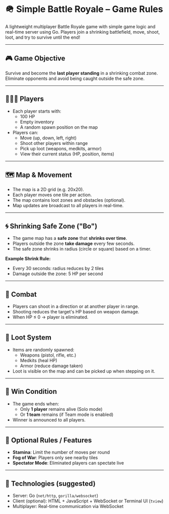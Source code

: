 # 🪖 Simple Battle Royale – Game Rules

A lightweight multiplayer Battle Royale game with simple game logic and real-time server using Go. Players join a shrinking battlefield, move, shoot, loot, and try to survive until the end!

---

## 🎮 Game Objective
Survive and become the **last player standing** in a shrinking combat zone. Eliminate opponents and avoid being caught outside the safe zone.

---

## 🧑‍🤝‍🧑 Players

- Each player starts with:
  - 100 HP
  - Empty inventory
  - A random spawn position on the map
- Players can:
  - Move (up, down, left, right)
  - Shoot other players within range
  - Pick up loot (weapons, medkits, armor)
  - View their current status (HP, position, items)

---

## 🗺️ Map & Movement

- The map is a 2D grid (e.g. 20x20).
- Each player moves one tile per action.
- The map contains loot zones and obstacles (optional).
- Map updates are broadcast to all players in real-time.

---

## 🌀 Shrinking Safe Zone ("Bo")

- The game map has a **safe zone** that **shrinks over time**.
- Players outside the zone **take damage** every few seconds.
- The safe zone shrinks in radius (circle or square) based on a timer.

**Example Shrink Rule:**
- Every 30 seconds: radius reduces by 2 tiles
- Damage outside the zone: 5 HP per second

---

## 🔫 Combat

- Players can shoot in a direction or at another player in range.
- Shooting reduces the target's HP based on weapon damage.
- When HP ≤ 0 → player is eliminated.

---

## 🧰 Loot System

- Items are randomly spawned:
  - Weapons (pistol, rifle, etc.)
  - Medkits (heal HP)
  - Armor (reduce damage taken)
- Loot is visible on the map and can be picked up when stepping on it.

---

## 🏁 Win Condition

- The game ends when:
  - Only **1 player** remains alive (Solo mode)
  - Or **1 team** remains (if Team mode is enabled)
- Winner is announced to all players.

---

## 🧪 Optional Rules / Features

- **Stamina**: Limit the number of moves per round
- **Fog of War**: Players only see nearby tiles
- **Spectator Mode**: Eliminated players can spectate live

---

## 🚀 Technologies (suggested)

- Server: Go (`net/http`, `gorilla/websocket`)
- Client (optional): HTML + JavaScript + WebSocket or Terminal UI (`tview`)
- Multiplayer: Real-time communication via WebSocket
